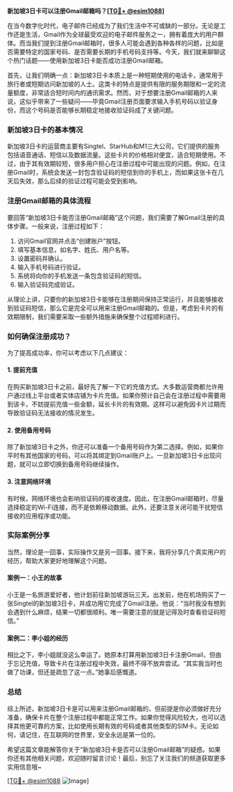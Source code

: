 **新加坡3日卡可以注册Gmail邮箱吗？[[TG💪+ @esim1088](https://t.me/s/esim1088)]**

在当今数字化时代，电子邮件已经成为了我们生活中不可或缺的一部分。无论是工作还是生活，Gmail作为全球最受欢迎的电子邮件服务之一，拥有着庞大的用户群体。而当我们提到注册Gmail邮箱时，很多人可能会遇到各种各样的问题，比如是否需要特定的国家号码、是否需要长期的手机号码支持等。今天，我们就来聊聊这个热门话题——使用新加坡3日卡能否成功注册Gmail邮箱。

首先，让我们明确一点：新加坡3日卡本质上是一种短期使用的电话卡，通常用于旅行者或短期访问新加坡的人士。这类卡的特点是提供有限的服务期限和一定的流量额度，非常适合短时间内的通讯需求。然而，对于想要注册Gmail邮箱的人来说，这似乎带来了一些疑问——毕竟Gmail注册页面要求输入手机号码以验证身份，而这个号码是否能够长期稳定地接收验证码成了关键问题。

### 新加坡3日卡的基本情况

新加坡3日卡的运营商主要有Singtel、StarHub和M1三大公司，它们提供的服务包括语音通话、短信以及数据流量。这些卡片的价格相对便宜，适合短期使用。不过，由于其有效期较短，很多用户担心在注册过程中可能出现的问题。例如，在注册Gmail时，系统会发送一封包含验证码的短信到你的手机上，而如果这张卡在几天后失效，那么后续的验证过程可能会受到影响。

### 注册Gmail邮箱的具体流程

要回答“新加坡3日卡能否注册Gmail邮箱”这个问题，我们需要了解Gmail注册的具体步骤。一般来说，注册过程如下：

1. 访问Gmail官网并点击“创建账户”按钮。
2. 填写基本信息，如名字、姓氏、用户名等。
3. 设置密码并确认。
4. 输入手机号码进行验证。
5. 系统将向你的手机发送一条包含验证码的短信。
6. 输入验证码完成验证。

从理论上讲，只要你的新加坡3日卡能够在注册期间保持正常运行，并且能够接收到验证码短信，那么它是完全可以用来注册Gmail邮箱的。但是，考虑到卡片的有效期限制，我们需要采取一些额外措施来确保整个过程顺利进行。

### 如何确保注册成功？

为了提高成功率，你可以考虑以下几点建议：

#### 1. 提前充值
在购买新加坡3日卡之前，最好先了解一下它的充值方式。大多数运营商都允许用户通过线上平台或者实体店铺为卡片充值。如果你预计自己会在注册过程中需要用到该卡，不妨提前充值一些金额，延长卡片的有效期。这样可以避免因卡片过期而导致验证码无法接收的情况发生。

#### 2. 使用备用号码
除了新加坡3日卡之外，你还可以准备一个备用号码作为第二选择。例如，如果你平时有其他国家的号码，可以将其绑定到Gmail账户上。一旦新加坡3日卡出现问题，就可以立即切换到备用号码继续操作。

#### 3. 注意网络环境
有时候，网络环境也会影响验证码的接收速度。因此，在注册Gmail邮箱时，尽量选择稳定的Wi-Fi连接，而不是依赖移动数据。此外，还要注意关闭可能干扰短信接收的应用程序或功能。

### 实际案例分享

当然，理论是一回事，实际操作又是另一回事。接下来，我将分享几个真实用户的经历，帮助大家更好地理解这个问题。

#### 案例一：小王的故事
小王是一名旅游爱好者，他计划前往新加坡游玩三天。出发前，他在机场购买了一张Singtel的新加坡3日卡，并成功用它完成了Gmail注册。他说：“当时我没有想到会遇到什么麻烦，结果一切都很顺利。唯一需要注意的就是记得及时查看验证码短信。”

#### 案例二：李小姐的经历
相比之下，李小姐就没这么幸运了。她原本打算用新加坡3日卡注册Gmail，但由于忘记充值，导致卡片在注册过程中失效，最终不得不放弃尝试。“其实我当时也做了功课，但还是疏忽了这一点。”她事后感慨道。

### 总结

综上所述，新加坡3日卡是可以用来注册Gmail邮箱的，但前提是你必须做好充分准备，确保卡片在整个注册过程中都能正常工作。如果你觉得风险较大，也可以选择其他更可靠的方案，比如使用长期有效的号码或者其他类型的SIM卡。无论如何，请记住，在互联网的世界里，安全永远是第一位的。

希望这篇文章能解答你关于“新加坡3日卡是否可以注册Gmail邮箱”的疑惑。如果你还有其他相关问题，欢迎随时留言讨论！最后，别忘了关注我们的频道获取更多实用信息哦~

[[TG💪+ @esim1088](https://t.me/s/esim1088) ![Image](https://i.postimg.cc/4NQfJmqS/Snipaste-2025-05-13-00-14-12.png)]